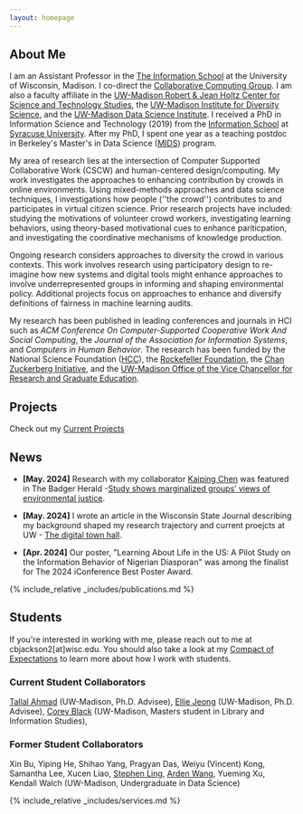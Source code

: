 ```yaml
---
layout: homepage
---
```


## About Me

I am an Assistant Professor in the [The Information School](https://ischool.wisc.edu/) at the University of Wisconsin, Madison. I co-direct the [Collaborative Computing Group](https://collab.ischool.wisc.edu/). I am also a faculty affiliate in the [UW-Madison Robert & Jean Holtz Center for Science and Technology Studies](https://sts.wisc.edu), the [UW-Madison Institute for Diversity Science](https://ids.wisc.edu), and the [UW-Madison Data Science Institute](https://datascience.wisc.edu/institute/). I received a PhD in Information Science and Technology (2019) from the [Information School](https://ischool.syr.edu/) at [Syracuse University](https://www.syracuse.edu/). After my PhD, I spent one year as a teaching postdoc in Berkeley's Master's in Data Science ([MIDS](https://ischoolonline.berkeley.edu/)) program. 

My area of research lies at the intersection of Computer Supported Collaborative Work (CSCW) and human-centered design/computing. My work investigates the approaches to enhancing contribution by crowds in online environments. Using mixed-methods approaches and data science techniques, I investigations how people (''the crowd'') contributes to and participates in virtual citizen science. Prior research projects have included: studying the motivations of volunteer crowd workers, investigating learning behaviors, using theory-based motivational cues to enhance pariticpation, and investigating the coordinative mechanisms of knowledge production.  

 Ongoing research considers approaches to diversity the crowd in various contexts. This work involves research using participatory design to re-imagine how new systems and digital tools might enhance approaches to involve underrepresented groups in informing and shaping environmental policy. Additional projects focus on approaches to enhance and diversify definitions of fairness in machine learning audits.  

My research has been published in leading conferences and journals in HCI such as *ACM Conference On Computer-Supported Cooperative Work And Social Computing*, the *Journal of the Association for Information Systems*, and *Computers in Human Behavior*. The research has been funded by the National Science Foundation ([HCC](https://www.nsf.gov/awardsearch/showAward?AWD_ID=1755628&HistoricalAwards=false)), the [Rockefeller Foundation](https://www.rockefellerfoundation.org), the [Chan Zuckerberg Initiative](https://chanzuckerberg.com), and the [UW-Madison Office of the Vice Chancellor for Research and Graduate Education](https://research.wisc.edu/funding/). 


## Projects 

Check out my [Current Projects](https://coreybjackson.com/projects.html)

## News


- **[May. 2024]** Research with my collaborator [Kaiping Chen](https://www.kaipingchen.com/) was featured in The Badger Herald -[Study shows marginalized groups’ views of environmental justice](https://badgerherald.com/news/2024/05/08/uw-researchers-reveal-marginalized-communities-perceptions-of-environmental-justice/).   


- **[May. 2024]** I wrote an article in the Wisconsin State Journal describing my background shaped my research trajectory and current proejcts at UW - [The digital town hall](https://madison.com/exclusive/fueling-discovery/the-digital-town-hall/article_bf869edc-0ebc-11ef-ad6f-4b35d0c90689.html).   


- **[Apr. 2024]** Our poster, "Learning About Life in the US: A Pilot Study on the Information Behavior of Nigerian Diasporan" was among the finalist for The 2024 iConference Best Poster Award.   


{% include_relative _includes/publications.md %}


## Students 

If you're interested in working with me, please reach out to me at cbjackson2[at]wisc.edu. You should also take a look at my [Compact of Expectations](https://docs.google.com/document/d/1AtuLPtfpGkzolgKeKnDy2fQ8rIdiRdgWKloEqOmxFpo/edit?usp=sharing) to learn more about how I work with students. 

### Current Student Collaborators
[Tallal Ahmad](https://sites.google.com/view/tallal-ahmad/home) (UW-Madison, Ph.D. Advisee), 
[Ellie Jeong](https://ejeong7.wixsite.com/elliejeong) (UW-Madison, Ph.D. Advisee), [Corey Black](https://www.linkedin.com/in/corey-black-53667055) (UW-Madison, Masters student in Library and Information Studies), 

### Former Student Collaborators
Xin Bu, Yiping He, Shihao Yang, Pragyan Das, Weiyu (Vincent) Kong, Samantha Lee, Xucen Liao, [Stephen Ling](https://www.linkedin.com/in/stephen-ling-40575111b), [Arden Wang](https://ardentwang.github.io/), Yueming Xu, Kendall Walch (UW-Madison, Undergraduate in Data Science)



{% include_relative _includes/services.md %}

